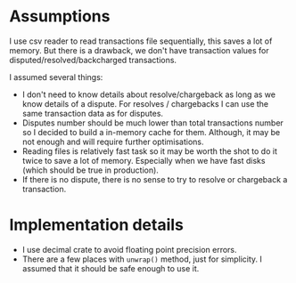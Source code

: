 # Assumptions

I use csv reader to read transactions file sequentially, this saves a lot of memory.
But there is a drawback, we don't have transaction values for disputed/resolved/backcharged transactions.

I assumed several things:
* I don't need to know details about resolve/chargeback as long as we know details of a dispute. For resolves / chargebacks I can use the same transaction data as for disputes.
* Disputes number should be much lower than total transactions number so I decided to build a in-memory cache for them. Although, it may be not enough and will require further optimisations.
* Reading files is relatively fast task so it may be worth the shot to do it twice to save a lot of memory. Especially when we have fast disks (which should be true in production).
* If there is no dispute, there is no sense to try to resolve or chargeback a transaction.

# Implementation details

* I use decimal crate to avoid floating point precision errors.
* There are a few places with `unwrap()` method, just for simplicity. I assumed that it should be safe enough to use it.

